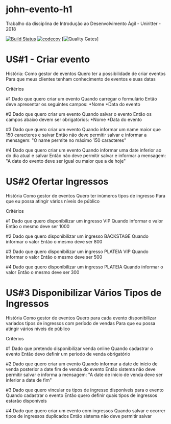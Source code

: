 # john-evento-h1
Trabalho da disciplina de Introdução ao Desenvolvimento Ágil - Uniritter - 2018

[![Build Status](https://travis-ci.org/mfgonzalez/johnEvento.svg?branch=master)](https://travis-ci.org/mfgonzalez/johnEvento)
[![codecov](https://codecov.io/gh/mfgonzalez/johnEvento/branch/master/graph/badge.svg)](https://codecov.io/gh/mfgonzalez/johnEvento)
[![Quality Gates](https://sonarcloud.io/api/project_badges/measure?project=mfgonzalez_johnEvento&metric=alert_status)]

# US#1 - Criar evento

História:
Como gestor de eventos
Quero ter a possibilidade de criar eventos
Para que meus clientes tenham conhecimento de eventos e suas datas

Critérios

#1
Dado que quero criar um evento
Quando  carregar o formulário
Então deve apresentar os seguintes campos:
*Nome
*Data do evento


#2
Dado que quero criar um evento
Quando salvar o evento
Então os campos abaixo devem ser obrigatórios:
*Nome
*Data do evento

#3
Dado que quero criar um evento
Quando informar um name maior que 150 caracteres e salvar
Então não deve permitir salvar e informar a mensagem:
"O name permite no máximo 150 caracteres"

#4
Dado que quero criar um evento
Quando informar uma date inferior ao do dia atual e salvar
Então não deve permitir salvar e informar a mensagem:
"A date do evento deve ser igual ou maior que a de hoje"



# US#2 Ofertar Ingressos

História
Como gestor de eventos
Quero ter inúmeros tipos de ingresso
Para que eu possa atingir vários níveis de público

Critérios

#1
Dado que quero disponibilizar um ingresso VIP
Quando informar o valor
Então o mesmo deve ser 1000

#2
Dado que quero disponibilizar um ingresso BACKSTAGE
Quando informar o valor
Então o mesmo deve ser 800

#3
Dado que quero disponibilizar um ingresso PLATEIA VIP
Quando informar o valor
Então o mesmo deve ser 500

#4
Dado que quero disponibilizar um ingresso PLATEIA
Quando informar o valor
Então o mesmo deve ser 300

# US#3 Disponibilizar Vários Tipos de Ingressos

História
Como gestor de eventos
Quero  para cada evento disponibilizar variados tipos de ingressos com período de vendas
Para que eu possa atingir vários níveis de público

Critérios

#1
Dado que pretendo disponibilizar venda online
Quando cadastrar o evento
Então devo definir um período de venda obrigatório

#2
Dado que quero criar um evento
Quando informar a date de início de venda posterior a date fim de venda do evento
Então sistema não deve permitir salvar e informa a mensagem:
"A date de início de venda deve ser inferior a date de fim"

#3
Dado que quero vincular os tipos de ingresso disponíveis para o evento
Quando cadastrar o evento
Então quero definir quais tipos de ingressos estarão disponíveis

#4
Dado que quero criar um evento com ingressos
Quando salvar e ocorrer tipos de ingressos duplicados
Então sistema não deve permitir salvar
